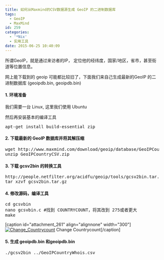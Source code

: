 ```yaml
---
title: 如何从Maxmind的CSV数据源生成 GeoIP 的二进制数据库
tags:
  - GeoIP
  - MaxMind
id: 259
categories:
  - '*Nix'
  - 实用工具
date: 2015-06-25 10:40:09
---
```


所谓GeoIP，就是通过来访者的IP， 定位他的经纬度，国家/地区，省市，甚至街道等位置信息。

网上能下载到的 geoip 可能都比较旧了，下面我们来自己生成最新的GeoIP 的二进制数据库 (geoipdb.bin, geoipdb.bin)

#### 1\. 环境准备

我们需要一台 Linux, 这里我们使用 Ubuntu

然后再安装基本的编译工具
<pre class="">apt-get install build-essential zip</pre>

#### 2\. 下载最新的 GeoIP 数据库并将其解压缩

<pre class="">wget http://www.maxmind.com/download/geoip/database/GeoIPCountryCSV.zip
unzip GeoIPCountryCSV.zip</pre>

#### 3\. 下载 gcsv2bin 的转换工具

<pre class="">http://people.netfilter.org/acidfu/geoip/tools/gcsv2bin.tar.gz
tar xzvf gcsv2bin.tar.gz</pre>

#### 4\. 修改源码，编译工具

<pre class="">cd gcsvbin
nano gcsvbin.c #找到 COUNTRYCOUNT，将其改到 275或者更大
make
</pre>
[caption id="attachment_261" align="alignnone" width="300"][![Change_Countrycount](http://winotes.net/wp-content/uploads/Change_Countrycount-300x149.jpg)](http://winotes.net/wp-content/uploads/Change_Countrycount.jpg) Change Countrycount[/caption]

#### 5\. 生成 geoipdb.bin 和geoipdb.bin

<pre class="">./gcsv2bin ../GeoIPCountryWhois.csv</pre>